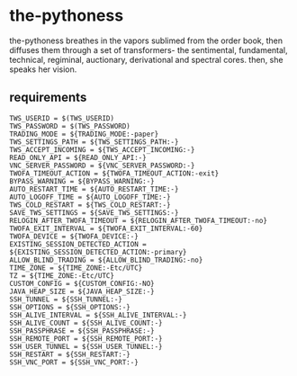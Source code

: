 # the-pythoness
the-pythoness breathes in the vapors sublimed from the order book, then diffuses them through a set of transformers- the sentimental, fundamental, technical, regiminal, auctionary, derivational and spectral cores. then, she speaks her vision.

## requirements

``` shell [the-pythoness/envs/ib-gateway.env]
TWS_USERID = $(TWS_USERID)
TWS_PASSWORD = $(TWS_PASSWORD)
TRADING_MODE = ${TRADING_MODE:-paper}
TWS_SETTINGS_PATH = ${TWS_SETTINGS_PATH:-}
TWS_ACCEPT_INCOMING = ${TWS_ACCEPT_INCOMING:-}
READ_ONLY_API = ${READ_ONLY_API:-}
VNC_SERVER_PASSWORD = ${VNC_SERVER_PASSWORD:-}
TWOFA_TIMEOUT_ACTION = ${TWOFA_TIMEOUT_ACTION:-exit}
BYPASS_WARNING = ${BYPASS_WARNING:-}
AUTO_RESTART_TIME = ${AUTO_RESTART_TIME:-}
AUTO_LOGOFF_TIME = ${AUTO_LOGOFF_TIME:-}
TWS_COLD_RESTART = ${TWS_COLD_RESTART:-}
SAVE_TWS_SETTINGS = ${SAVE_TWS_SETTINGS:-}
RELOGIN_AFTER_TWOFA_TIMEOUT = ${RELOGIN_AFTER_TWOFA_TIMEOUT:-no}
TWOFA_EXIT_INTERVAL = ${TWOFA_EXIT_INTERVAL:-60}
TWOFA_DEVICE = ${TWOFA_DEVICE:-}
EXISTING_SESSION_DETECTED_ACTION = ${EXISTING_SESSION_DETECTED_ACTION:-primary}
ALLOW_BLIND_TRADING = ${ALLOW_BLIND_TRADING:-no}
TIME_ZONE = ${TIME_ZONE:-Etc/UTC}
TZ = ${TIME_ZONE:-Etc/UTC}
CUSTOM_CONFIG = ${CUSTOM_CONFIG:-NO}
JAVA_HEAP_SIZE = ${JAVA_HEAP_SIZE:-}
SSH_TUNNEL = ${SSH_TUNNEL:-}
SSH_OPTIONS = ${SSH_OPTIONS:-}
SSH_ALIVE_INTERVAL = ${SSH_ALIVE_INTERVAL:-}
SSH_ALIVE_COUNT = ${SSH_ALIVE_COUNT:-}
SSH_PASSPHRASE = ${SSH_PASSPHRASE:-}
SSH_REMOTE_PORT = ${SSH_REMOTE_PORT:-}
SSH_USER_TUNNEL = ${SSH_USER_TUNNEL:-}
SSH_RESTART = ${SSH_RESTART:-}
SSH_VNC_PORT = ${SSH_VNC_PORT:-}
```